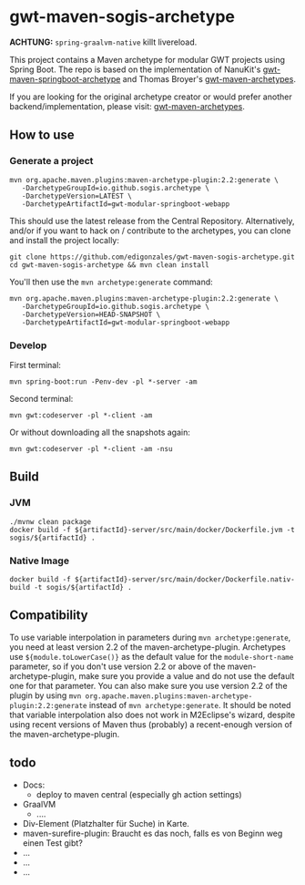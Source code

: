 # gwt-maven-sogis-archetype

**ACHTUNG:** `spring-graalvm-native` killt livereload.

This project contains a Maven archetype for modular GWT projects using Spring Boot. The repo is based on the implementation of NanuKit's [gwt-maven-springboot-archetype](https://github.com/NaluKit/gwt-maven-springboot-archetype) and Thomas Broyer's [gwt-maven-archetypes](https://github.com/tbroyer/gwt-maven-archetypes).

If you are looking for the original archetype creator or would prefer another backend/implementation, please visit:  [gwt-maven-archetypes](https://github.com/tbroyer/gwt-maven-archetypes).


## How to use

### Generate a project
```
mvn org.apache.maven.plugins:maven-archetype-plugin:2.2:generate \
   -DarchetypeGroupId=io.github.sogis.archetype \
   -DarchetypeVersion=LATEST \
   -DarchetypeArtifactId=gwt-modular-springboot-webapp
```

This should use the latest release from the Central Repository. Alternatively, and/or if you want to hack on / contribute to the archetypes, you can clone and install the project locally:

```
git clone https://github.com/edigonzales/gwt-maven-sogis-archetype.git
cd gwt-maven-sogis-archetype && mvn clean install
```

You'll then use the `mvn archetype:generate` command:

```
mvn org.apache.maven.plugins:maven-archetype-plugin:2.2:generate \
   -DarchetypeGroupId=io.github.sogis.archetype \
   -DarchetypeVersion=HEAD-SNAPSHOT \
   -DarchetypeArtifactId=gwt-modular-springboot-webapp
```

### Develop
First terminal:
```
mvn spring-boot:run -Penv-dev -pl *-server -am
```

Second terminal:
```
mvn gwt:codeserver -pl *-client -am
```

Or without downloading all the snapshots again:

```
mvn gwt:codeserver -pl *-client -am -nsu
```

## Build

### JVM

```
./mvnw clean package
docker build -f ${artifactId}-server/src/main/docker/Dockerfile.jvm -t sogis/${artifactId} .
```

### Native Image
```
docker build -f ${artifactId}-server/src/main/docker/Dockerfile.nativ-build -t sogis/${artifactId} .
```

## Compatibility

To use variable interpolation in parameters during `mvn archetype:generate`, you need at least version 2.2 of the maven-archetype-plugin. Archetypes use `${module.toLowerCase()}` as the default value for the `module-short-name` parameter, so if you don't use version 2.2 or above of the maven-archetype-plugin, make sure you provide a value and do not use the default one for that parameter. You can also make sure you use version 2.2 of the plugin by using `mvn org.apache.maven.plugins:maven-archetype-plugin:2.2:generate` instead of `mvn archetype:generate`. It should be noted that variable interpolation also does not work in M2Eclipse's wizard, despite using recent versions of Maven thus (probably) a recent-enough version of the maven-archetype-plugin.

## todo
- Docs:
  * deploy to maven central (especially gh action settings)
- GraalVM
  * ....
- Div-Element (Platzhalter für Suche) in Karte.
- maven-surefire-plugin: Braucht es das noch, falls es von Beginn weg einen Test gibt?
- ...
- ...
- ...
